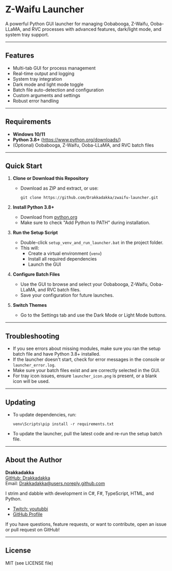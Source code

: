 # Z-Waifu Launcher

A powerful Python GUI launcher for managing Oobabooga, Z-Waifu, Ooba-LLaMA, and RVC processes with advanced features, dark/light mode, and system tray support.

---

## Features
- Multi-tab GUI for process management
- Real-time output and logging
- System tray integration
- Dark mode and light mode toggle
- Batch file auto-detection and configuration
- Custom arguments and settings
- Robust error handling

---

## Requirements
- **Windows 10/11**
- **Python 3.8+** (https://www.python.org/downloads/)
- (Optional) Oobabooga, Z-Waifu, Ooba-LLaMA, and RVC batch files

---

## Quick Start

1. **Clone or Download this Repository**
   - Download as ZIP and extract, or use:
     ```
     git clone https://github.com/Drakkadakka/zwaifu-launcher.git
     ```

2. **Install Python 3.8+**
   - Download from [python.org](https://www.python.org/downloads/)
   - Make sure to check "Add Python to PATH" during installation.

3. **Run the Setup Script**
   - Double-click `setup_venv_and_run_launcher.bat` in the project folder.
   - This will:
     - Create a virtual environment (`venv`)
     - Install all required dependencies
     - Launch the GUI

4. **Configure Batch Files**
   - Use the GUI to browse and select your Oobabooga, Z-Waifu, Ooba-LLaMA, and RVC batch files.
   - Save your configuration for future launches.

5. **Switch Themes**
   - Go to the Settings tab and use the Dark Mode or Light Mode buttons.

---

## Troubleshooting
- If you see errors about missing modules, make sure you ran the setup batch file and have Python 3.8+ installed.
- If the launcher doesn't start, check for error messages in the console or `launcher_error.log`.
- Make sure your batch files exist and are correctly selected in the GUI.
- For tray icon issues, ensure `launcher_icon.png` is present, or a blank icon will be used.

---

## Updating
- To update dependencies, run:
  ```
  venv\Scripts\pip install -r requirements.txt
  ```
- To update the launcher, pull the latest code and re-run the setup batch file.

---

## About the Author

**Drakkadakka**  
[GitHub: Drakkadakka](https://github.com/Drakkadakka)  
Email: Drakkadakka@users.noreply.github.com  

I strim and dabble with development in C#, F#, TypeScript, HTML, and Python. 

- [Twitch: youtubbi](https://www.twitch.tv/youtubbi)
- [GitHub Profile](https://github.com/Drakkadakka)

If you have questions, feature requests, or want to contribute, open an issue or pull request on GitHub!

---

## License
MIT (see LICENSE file) 
